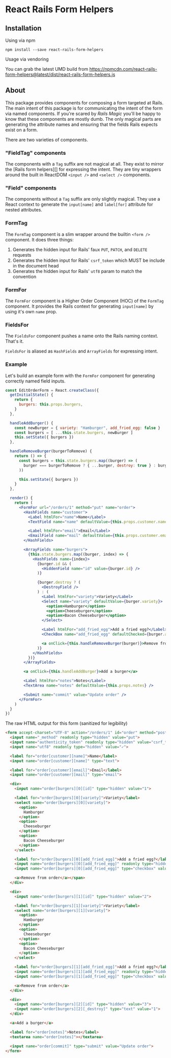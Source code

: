 # React Rails Form Helpers

## Installation

Using via npm

```
npm install --save react-rails-form-helpers
```

Usage via vendoring

You can grab the latest UMD build from https://npmcdn.com/react-rails-form-helpers@latest/dist/react-rails-form-helpers.js

## About

This package provides components for composing a form targeted at Rails.
The main intent of this package is for communicating the intent of the form via named components.
If you're scared by *Rails Magic* you'll be happy to know that these components are mostly dumb.
The only magical parts are generating the attribute names and ensuring that the fields Rails expects exist on a form.

There are two varieties of components.

### "FieldTag" components

 The components with a `Tag` suffix are not magical at all.
 They exist to mirror the [Rails form helpers][] for expressing the intent.
 They are tiny wrappers around the built in ReactDOM `<input />` and `<select />` components.

### "Field" components

 The components without a `Tag` suffix are only slightly magical.
 They use a React context to generate the `input[name]` and `label[for]` attribute for nested attributes.

### FormTag

The `FormTag` component is a slim wrapper around the builtin `<form />` component.
It does three things:

1. Generates the hidden input for Rails' faux `PUT`, `PATCH`, and `DELETE` requests
2. Generates the hidden input for Rails' `csrf_token` which MUST be include in the document head
3. Generates the hidden input for Rails' `utf8` param to match the convention

### FormFor

The `FormFor` component is a Higher Order Component (HOC) of the `FormTag` component.
It provides the Rails context for generating `input[name]` by using it's own `name` prop.

### FieldsFor

The `FieldsFor` component pushes a name onto the Rails naming context.
That's it.

`FieldsFor` is aliased as `HashFields` and `ArrayFields` for expressing intent.

### Example

Let's build an example form with the `FormFor` component for generating correctly named field inputs.

```jsx
const EditOrderForm = React.createClass({
  getInitialState() {
    return {
      burgers: this.props.burgers,
    }
  },

  handleAddBurger() {
    const newBurger = { variety: "Hamburger", add_fried_egg: false }
    const burgers = [ ...this.state.burgers, newBurger ]
    this.setState({ burgers })
  },

  handleRemoveBurger(burgerToRemove) {
    return () => {
      const burgers = this.state.burgers.map((burger) => (
        burger === burgerToRemove ? { ...burger, destroy: true } : burger
      ))

      this.setState({ burgers })
    }
  },

  render() {
    return (
      <FormFor url="/orders/1" method="put" name="order">
        <HashFields name="customer">
          <Label htmlFor="name">Name</Label>
          <TextField name="name" defaultValue={this.props.customer.name} />

          <Label htmlFor="email">Email</Label>
          <EmailField name="mail" defaultValue={this.props.customer.email} />
        </HashFields>

        <ArrayFields name="burgers">
          {this.state.burgers.map((burger, index) => {
            <HashFields name={index}>
              {burger.id && (
                <HiddenField name="id" value={burger.id} />
              )}

              {burger.destroy ? (
                <DestroyField />
              ) : (
                <Label htmlFor="variety">Variety</Label>
                <Select name="variety" defaultValue={burger.variety}>
                  <option>Hamburger</option>
                  <option>Cheeseburger</option>
                  <option>Bacon Cheeseburger</option>
                </Select>

                <Label htmlFor="add_fried_egg">Add a fried egg?</Label>
                <CheckBox name="add_fried_egg" defaultChecked={burger.add_fried_egg} />

                <a onClick={this.handleRemoveBurger(burger)}>Remove from order</a>
              )}
            </HashFields>
          })}
        </ArrayFields>

        <a onClick={this.handleAddBurger}>Add a burger</a>

        <Label htmlFor="notes">Notes</Label>
        <TextArea name="notes" defaultValue={this.props.notes} />

        <Submit name="commit" value="Update order" />
      </FormFor>
    )
  }
})
```

The raw HTML output for this form (sanitized for legibility)

```html
<form accept-charset="UTF-8" action="/orders/1" id="order" method="post">
  <input name="_method" readonly type="hidden" value="put">
  <input name="authenticity_token" readonly type="hidden" value="csrf_token_from_head">
  <input name="utf8" readonly type="hidden" value="✓">

  <label for="order[customer][name]">Name</label>
  <input name="order[customer][name]" type="text">

  <label for="order[customer][email]">Email</label>
  <input name="order[customer][mail]" type="email">

  <div>
    <input name="order[burgers][0][id]" type="hidden" value="1">

    <label for="order[burgers][0][variety]">Variety</label>
    <select name="order[burgers][0][variety]">
      <option>
        Hamburger
      </option>
      <option>
        Cheeseburger
      </option>
      <option>
        Bacon Cheeseburger
      </option>
    </select>

    <label for="order[burgers][0][add_fried_egg]">Add a fried egg?</label>
    <input name="order[burgers][0][add_fried_egg]" readonly type="hidden" value="0">
    <input name="order[burgers][0][add_fried_egg]" type="checkbox" value="1">

    <a>Remove from order</a></span>
  </div>

  <div>
    <input name="order[burgers][1][id]" type="hidden" value="2">

    <label for="order[burgers][1][variety]">Variety</label>
    <select name="order[burgers][1][variety]">
      <option>
        Hamburger
      </option>
      <option>
        Cheeseburger
      </option>
      <option>
        Bacon Cheeseburger
      </option>
    </select>

    <label for="order[burgers][1][add_fried_egg]">Add a fried egg?</label>
    <input name="order[burgers][1][add_fried_egg]" readonly type="hidden" value="0">
    <input name="order[burgers][1][add_fried_egg]" type="checkbox" value="1">

    <a>Remove from order</a>
  </div>

  <div>
    <input name="order[burgers][2][id]" type="hidden" value="3">
    <input name="order[burgers][2][_destroy]" type="text" value="1">
  </div>

  <a>Add a burger</a>

  <label for="order[notes]">Notes</label>
  <textarea name="order[notes]"></textarea>

  <input name="order[commit]" type="submit" value="Update order">
</form>
```
